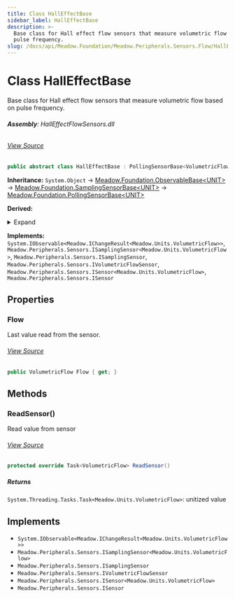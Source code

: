 ```yaml
---
title: Class HallEffectBase
sidebar_label: HallEffectBase
description: >-
  Base class for Hall effect flow sensors that measure volumetric flow based on
  pulse frequency.
slug: /docs/api/Meadow.Foundation/Meadow.Peripherals.Sensors.Flow/HallEffectBase
---
```

# Class HallEffectBase
Base class for Hall effect flow sensors that measure volumetric flow based on pulse frequency.

###### **Assembly**: HallEffectFlowSensors.dll
###### [View Source](https://github.com/WildernessLabs/Meadow.Foundation.git/blob/develop/Source/Meadow.Foundation.Peripherals/Sensors.Flow.HallEffect/Driver/HallEffectBase.cs#L25)
```csharp title="Declaration"
public abstract class HallEffectBase : PollingSensorBase<VolumetricFlow>, IObservable<IChangeResult<VolumetricFlow>>, ISamplingSensor<VolumetricFlow>, ISamplingSensor, IVolumetricFlowSensor, ISensor<VolumetricFlow>, ISensor
```
**Inheritance:** `System.Object` -> [Meadow.Foundation.ObservableBase&lt;UNIT&gt;](../Meadow.Foundation/ObservableBase`UNIT`) -> [Meadow.Foundation.SamplingSensorBase&lt;UNIT&gt;](../Meadow.Foundation/SamplingSensorBase`UNIT`) -> [Meadow.Foundation.PollingSensorBase&lt;UNIT&gt;](../Meadow.Foundation/PollingSensorBase`UNIT`)

**Derived:**  

<details>
<summary>Expand</summary>

[Meadow.Peripherals.Sensors.Flow.Gr105](../Meadow.Peripherals.Sensors.Flow/Gr105), [Meadow.Peripherals.Sensors.Flow.Gr201](../Meadow.Peripherals.Sensors.Flow/Gr201), [Meadow.Peripherals.Sensors.Flow.Gr216](../Meadow.Peripherals.Sensors.Flow/Gr216), [Meadow.Peripherals.Sensors.Flow.YfB1](../Meadow.Peripherals.Sensors.Flow/YfB1), [Meadow.Peripherals.Sensors.Flow.YfB10](../Meadow.Peripherals.Sensors.Flow/YfB10), [Meadow.Peripherals.Sensors.Flow.YfB2](../Meadow.Peripherals.Sensors.Flow/YfB2), [Meadow.Peripherals.Sensors.Flow.YfB3](../Meadow.Peripherals.Sensors.Flow/YfB3), [Meadow.Peripherals.Sensors.Flow.YfB6](../Meadow.Peripherals.Sensors.Flow/YfB6), [Meadow.Peripherals.Sensors.Flow.YfB9](../Meadow.Peripherals.Sensors.Flow/YfB9)
</details>



**Implements:**  
`System.IObservable<Meadow.IChangeResult<Meadow.Units.VolumetricFlow>>`, `Meadow.Peripherals.Sensors.ISamplingSensor<Meadow.Units.VolumetricFlow>`, `Meadow.Peripherals.Sensors.ISamplingSensor`, `Meadow.Peripherals.Sensors.IVolumetricFlowSensor`, `Meadow.Peripherals.Sensors.ISensor<Meadow.Units.VolumetricFlow>`, `Meadow.Peripherals.Sensors.ISensor`

## Properties
### Flow
Last value read from the sensor.
###### [View Source](https://github.com/WildernessLabs/Meadow.Foundation.git/blob/develop/Source/Meadow.Foundation.Peripherals/Sensors.Flow.HallEffect/Driver/HallEffectBase.cs#L45)
```csharp title="Declaration"
public VolumetricFlow Flow { get; }
```
## Methods
### ReadSensor()
Read value from sensor
###### [View Source](https://github.com/WildernessLabs/Meadow.Foundation.git/blob/develop/Source/Meadow.Foundation.Peripherals/Sensors.Flow.HallEffect/Driver/HallEffectBase.cs#L48)
```csharp title="Declaration"
protected override Task<VolumetricFlow> ReadSensor()
```

##### Returns

`System.Threading.Tasks.Task<Meadow.Units.VolumetricFlow>`: unitized value
## Implements

* `System.IObservable<Meadow.IChangeResult<Meadow.Units.VolumetricFlow>>`
* `Meadow.Peripherals.Sensors.ISamplingSensor<Meadow.Units.VolumetricFlow>`
* `Meadow.Peripherals.Sensors.ISamplingSensor`
* `Meadow.Peripherals.Sensors.IVolumetricFlowSensor`
* `Meadow.Peripherals.Sensors.ISensor<Meadow.Units.VolumetricFlow>`
* `Meadow.Peripherals.Sensors.ISensor`
